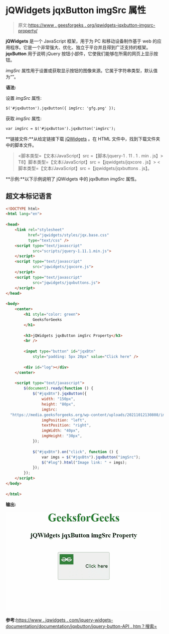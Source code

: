 # jQWidgets jqxButton imgSrc 属性

> 原文:[https://www . geesforgeks . org/jqwidgets-jqxbutton-imgsrc-property/](https://www.geeksforgeeks.org/jqwidgets-jqxbutton-imgsrc-property/)

**jQWidgets** 是一个 JavaScript 框架，用于为 PC 和移动设备制作基于 web 的应用程序。它是一个非常强大、优化、独立于平台并且得到广泛支持的框架。 **jqxButton** 用于说明 jQuery 按钮小部件，它使我们能够在所需的网页上显示按钮。

*imgSrc* 属性用于设置或获取显示按钮的图像来源。它属于字符串类型，默认值为“”。

**语法:**

设置 *imgSrc* 属性:

```html
$('#jqxButton').jqxButton({ imgSrc: 'gfg.png' }); 
```

获取 *imgSrc* 属性:

```html
var imgSrc = $('#jqxButton').jqxButton('imgSrc');
```

**链接文件:**从给定链接下载 [jQWidgets](https://www.jqwidgets.com/download/) 。在 HTML 文件中，找到下载文件夹中的脚本文件。

> <link rel="”stylesheet”" href="”jqwidgets/styles/jqx.base.css”" type="”text/css”">
> <脚本类型=【文本/JavaScript】src =【脚本/jquery-1 . 11 . 1 . min . js】></脚本>
> T8】脚本类型=【文本/JavaScript】src =【jqwidgets/jqxcore . js】></脚本>
> <脚本类型=【文本/JavaScript】src =【jqwidgets/jqxbuttons . js】。

**示例:**以下示例说明了 jQWidgets 中的 jqxButton *imgSrc* 属性。

## 超文本标记语言

```html
<!DOCTYPE html>
<html lang="en">

<head>
    <link rel="stylesheet"
          href="jqwidgets/styles/jqx.base.css" 
          type="text/css" />
    <script type="text/javascript" 
            src="scripts/jquery-1.11.1.min.js">
    </script>
    <script type="text/javascript" 
            src="jqwidgets/jqxcore.js">
    </script>
    <script type="text/javascript" 
            src="jqwidgets/jqxbuttons.js">
    </script>
</head>

<body>
    <center>
        <h1 style="color: green">
            GeeksforGeeks
        </h1>

        <h3>jQWidgets jqxButton imgSrc Property</h3>
        <br />

        <input type="button" id="jqxBtn" 
            style="padding: 5px 20px" value="Click here" />

        <div id="log"></div>
    </center>

    <script type="text/javascript">
        $(document).ready(function () {
            $("#jqxBtn").jqxButton({
                width: "150px",
                height: "80px",
                imgSrc: 
  "https://media.geeksforgeeks.org/wp-content/uploads/20211012130808/imgsr-200x200.png",
                imgPosition: "left",
                textPosition: "right",
                imgWidth: "40px",
                imgHeight: "30px",
            });

            $("#jqxBtn").on("click", function () {
                var imgs = $("#jqxBtn").jqxButton("imgSrc");
                $("#log").html("Image link: " + imgs);
            });
        });
    </script>
</body>

</html>
```

**输出:**

![](img/4f25155263c3e8f910dabf6408351a37.png)

**参考:**[https://www . jqwidgets . com/jquery-widgets-documentation/documentation/jqxbutton/jquery-button-API . htm？搜索=](https://www.jqwidgets.com/jquery-widgets-documentation/documentation/jqxbutton/jquery-button-api.htm?search=)
